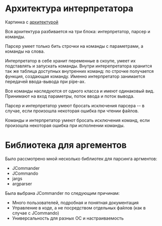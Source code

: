 # Архитектура интерпретатора

Картинка с [архитектурой](https://drive.google.com/file/d/18sBRBnxMI9HFh471jfk_1EhTefoCFWFD/view?usp=sharing)


Вся архитектура разбивается на три блока: интерпретатор, парсер и команды.

Парсер умеет только бить строчки на команды с параметрами, а команды на слова.

Интерпретатор в себе хранит переменные в скоупе, умеет их подставлять и запускать команды.
Внутри интерепретатора хранится так же таблица доступных внутренних команд: по строчке получается функция, создающая команду.
Именно интерпретатор занимается передачей ввода-вывода при pipe-ах.

Все команды наследуются от одного класса и имеют одинаковый вид. Принимают на вход параметры, поток ввода и поток вывода.

Парсер и интерпретатор умеют бросать исключения парсера -- в случае, если произошла некоторая ошибка при чтении файлов.

Команды и интерпретатор умеют бросать исключения команд, если произошла некоторая ошибка при исполнении команды.

# Библиотека для аргементов

Было рассмотрено мной несколько библиотек для парсинга аргментов:

* JCommander
* JCommando
* jargs
* argparser

Была выбрана JCommander по следующим причинам:

* Много пользователей, подробная и понятная документация
* Управление в коде, а не посредством отдельных файлов (как в случае с JCommando)
* Универсальность для разных ОС и настраиваемость


